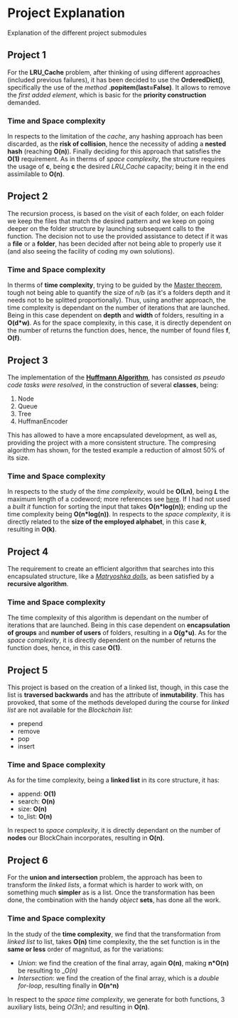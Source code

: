 # Project Explanation
Explanation of the different project submodules

## Project 1
For the __LRU_Cache__ problem, after thinking of using different approaches (included previous failures), it has been
decided to use the __OrderedDict()__, specifically the use of the _method_ __.popitem(last=False)__. It allows to 
remove the _first added element_, which is basic for the __priority construction__ demanded. 

### Time and Space complexity
In respects to the limitation of the _cache_, any hashing approach has been discarded, as the __risk of collision__, 
hence the necessity of adding a __nested hash__ (reaching __O(n)__). Finally deciding for this approach that satisfies
the __O(1)__ requirement. As in therms of _space complexity_, the structure requires the usage of __c__, being __c__
the desired *LRU_Cache* capacity; being it in the end assimilable to __O(n)__.

## Project 2
The recursion process, is based on the visit of each folder, on each folder we keep the files that match the desired
pattern and we keep on going deeper on the folder structure by launching subsequent calls to the function. The 
decision not to use the provided assistance to detect if it was a __file__ or a __folder__, has been decided after 
not being able to properly use it (and also seeing the facility of coding my own solutions).

### Time and Space complexity
In therms of __time complexity__, trying to be guided by the
[Master theorem](https://en.wikipedia.org/wiki/Master_theorem_(analysis_of_algorithms)), tough not being able to 
quantify the size of _n/b_ (as it's a folders depth and it needs not to be splitted proportionally). Thus, using
another approach, the time complexity is dependant on the number of iterations that are launched. Being in this case
dependent on __depth__ and __width__ of folders, resulting in a __O(d*w)__. As for the space complexity, in this case, 
it is directly dependent on the number of returns the function does, hence, the number of found files __f__, __O(f)__.

## Project 3
The implementation of the [__Huffmann Algorithm__](https://en.wikipedia.org/wiki/Huffman_coding), has consisted _as
pseudo code tasks were resolved_, in the construction of several __classes__, being:
1. Node
2. Queue
3. Tree
4. HuffmanEncoder 

This has allowed to have a more encapsulated development, as well as, providing the project with a more consistent
structure. The compresing algorithm has shown, for the tested example a reduction of almost 50% of its size. 

### Time and Space complexity
In respects to the study of the _time complexity_, would be __O(Ln)__, being _**L**_ the maximum length of a codeword; 
more references see [here](https://en.wikipedia.org/wiki/Huffman_coding#Optimality). If I had not used a _built it_ 
function for sorting the input that takes __O(n*log(n))__; ending up the time complexity being __O(n*log(n))__. In 
respects to the _space complexity_, it is directly related to the __size of the employed alphabet__, in this case
**_k_**, resulting in __O(k)__.

## Project 4 
The requirement to create an efficient algorithm that searches into this encapsulated structure, like a
[_Matryoshka dolls_](https://en.wikipedia.org/wiki/Matryoshka_doll), as been satisfied by a __recursive algorithm__. 

### Time and Space complexity
The time complexity of this algorithm is dependant on the number of iterations that are launched. Being in this case
dependent on __encapsulation of groups__ and __number of users__ of folders, resulting in a __O(g*u)__. As for the 
_space complexity_, it is directly dependent on the number of returns the function does, hence, in this case __O(1)__.

## Project 5
This project is based on the creation of a linked list, though, in this case the list is __traversed backwards__ and
has the attribute of __inmutability__. This has provoked, that some of the methods developed during the course for 
_linked list_ are not available for the _Blockchain list_:
- prepend
- remove
- pop 
- insert

### Time and Space complexity
As for the time complexity, being a __linked list__ in its core structure, it has:

- append: __O(1)__
- search: __O(n)__
- size: __O(n)__
- to_list: __O(n)__

In respect to _space complexity_, it is directly dependant on the number of __nodes__ our BlockChain incorporates,
resulting in __O(n)__.

## Project 6 
For the __union and intersection__ problem, the approach has been to transform the _linked lists_, a format which is
harder to work with, on something much __simpler__ as is a list. Once the transformation has been done, the combination
with the handy _object_ __sets__, has done all the work.

### Time and Space complexity
In the study of the __time complexity__, we find that the transformation from _linked list_ to list, takes __O(n)__
 time complexity, the the set function is in the __same or less__ order of magnitud, as for the variations:
- _Union_: we find the creation of the final array, again __O(n)__, making __n*O(n)__ be resulting to __O(n)_
- _Intersection_: we find the creation of the final array, which is a _double for-loop_, resulting finally in __O(n^n)__

In respect to the _space time complexity_, we generate for both functions, 3 auxiliary lists, being _O(3n)_; and 
resulting in __O(n)__.